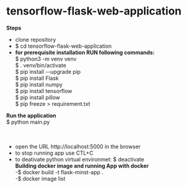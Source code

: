# tensorflow-flask-web-application
**Steps**<br/>
- clone repository<br/>
- $ cd tensorflow-flask-web-application <br/>
- **for prerequisite installation RUN following commands:**<br/>
$ python3 -m venv venv <br/>
$ . venv/bin/activate <br/>
$ pip install --upgrade pip <br/>
$ pip install Flask <br/>
$ pip install numpy <br/>
$ pip install tensorflow <br/>
$ pip install pillow <br/>
$ pip freeze > requirement.txt

**Run the application**<br/>
$ python main.py <br/>
<br/>
<br/>
- open the URL http://localhost:5000 in the browser <br/>
- to stop running app use CTL+C <br/>
- to deativate python virtual environmet: $ deactivate <br/>
**Building docker image and running App with docker** <br/>
-$ docker build -t flask-minst-app . <br/>
-$ docker image list

